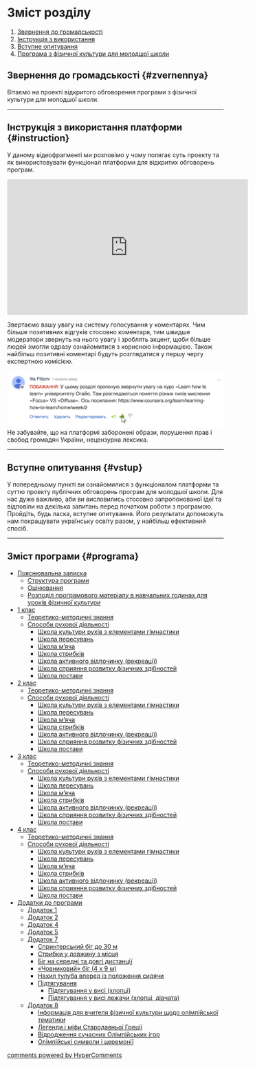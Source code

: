 <div id="hypercomments_widget" class="js-hypercomments-widget invisible"></div>

# Зміст розділу
1. [Звернення до громадськості](#zvernennya)
2. [Інструкція з використання](#instruction)
3. [Вступне опитування](#vstup)
4. [Програма з фізичної культури для молодшої школи](#programa)

Звернення до громадськості {#zvernennya}
--

Вітаємо на проекті відкритого обговорення програми з фізичної культури для молодшої школи.
<hr>

Інструкція з використання платформи {#instruction}
--
У даному відеофрагменті ми розповімо у чому полягає суть проекту та як використовувати функціонал платформи для відкритих обговорень програм.

<div class="fluidMedia">
<iframe align="center" width="560" height="315" src="https://www.youtube.com/embed/V_Cii41-v-w" frameborder="0" allowfullscreen></iframe>
</div>
<div class="space">
</div>

Звертаємо вашу увагу на систему голосування у коментарях. Чим більше позитивних відгуків стосовно коментаря, тим швидше модератори звернуть на нього увагу і зроблять акцент, щоби більше людей змогли одразу ознайомитися з корисною інформацією. Також найбільш позитивні коментарі будуть розглядатися у першу чергу експертною комісією.

![Коментування](1.jpg)
Не забувайте, що на платформі заборонені образи, порушення прав і свобод громадян України, нецензурна лексика.
<hr>

Вступне опитування {#vstup}
--
У попередньому пункті ви ознайомилися з функціоналом платформи та суттю проекту публічних обговорень програм для молодшої школи. Для нас дуже важливо, аби ви висловились стосовно запропонованої ідеї та відповіли на декілька запитань перед початком роботи з програмою. Пройдіть, будь ласка, вступне опитування. Його результати допоможуть нам покращувати українську освіту разом, у найбільш ефективний спосіб. 
<hr>

Зміст програми {#programa}
--
* [Пояснювальна записка](poyasnyuvalna_zapyska.md)
  * [Структура програми](struktura_prohramy.md)
  * [Оцінювання](otsinyuvannya.md)
  * [Розподіл програмового матеріалу в навчальних годинах для уроків фізичної культури](rozpodil_prohramnoho_materialu.md)
* [1 клас](1/1_klas.md)
  * [Теоретико-методичні знання](1/teoretiko_metodychni_znannya.md)
  * [Способи рухової діяльності](1/sposoby_rukhovoi_diyalnosty.md)
    * [Школа культури рухів з елементами гімнастики](1/shkola_kultury_rukhiv_z_elementamy_himnastyky.md)
    * [Школа пересувань](1/shkola_peresuvan.md)
    * [Школа м’яча](1/shkola_myacha.md)
    * [Школа стрибків](1/shkola_strybkyv.md)
    * [Школа активного відпочинку (рекреації)](1/shkola_aktyvnoho_vidpochynku.md)
    * [Школа сприяння розвитку фізичних здібностей](1/shkola_spryiannya_rozvytku_fizychnykh_zdibnostei.md)
    * [Школа постави](1/shkola_postavy.md)
* [2 клас](2/2_klas.md)
  * [Теоретико-методичні знання](2/teoretiko_metodychni_znannya.md)
  * [Способи рухової діяльності](2/sposoby_rukhovoi_diyalnosty.md)
    * [Школа культури рухів з елементами гімнастики](2/shkola_kultury_rukhiv_z_elementamy_himnastyky.md)
    * [Школа пересувань](2/shkola_peresuvan.md)
    * [Школа м’яча](2/shkola_myacha.md)
    * [Школа стрибків](2/shkola_strybkyv.md)
    * [Школа активного відпочинку (рекреації)](2/shkola_aktyvnoho_vidpochynku.md)
    * [Школа сприяння розвитку фізичних здібностей](2/shkola_spryiannya_rozvytku_fizychnykh_zdibnostei.md)
    * [Школа постави](2/shkola_postavy.md)
* [3 клас](3/3_klas.md)
  * [Теоретико-методичні знання](3/teoretiko_metodychni_znannya.md)
  * [Способи рухової діяльності](3/sposoby_rukhovoi_diyalnosty.md)
    * [Школа культури рухів з елементами гімнастики](3/shkola_kultury_rukhiv_z_elementamy_himnastyky.md)
    * [Школа пересувань](3/shkola_peresuvan.md)
    * [Школа м’яча](3/shkola_myacha.md)
    * [Школа стрибків](3/shkola_strybkyv.md)
    * [Школа активного відпочинку (рекреації)](3/shkola_aktyvnoho_vidpochynku.md)
    * [Школа сприяння розвитку фізичних здібностей](3/shkola_spryiannya_rozvytku_fizychnykh_zdibnostei.md)
    * [Школа постави](3/shkola_postavy.md)
* [4 клас](4/4_klas.md)
  * [Теоретико-методичні знання](4/teoretiko_metodychni_znannya.md)
  * [Способи рухової діяльності](4/sposoby_rukhovoi_diyalnosty.md)
    * [Школа культури рухів з елементами гімнастики](4/shkola_kultury_rukhiv_z_elementamy_himnastyky.md)
    * [Школа пересувань](4/shkola_peresuvan.md)
    * [Школа м’яча](4/shkola_myacha.md)
    * [Школа стрибків](4/shkola_strybkyv.md)
    * [Школа активного відпочинку (рекреації)](4/shkola_aktyvnoho_vidpochynku.md)
    * [Школа сприяння розвитку фізичних здібностей](4/shkola_spryiannya_rozvytku_fizychnykh_zdibnostei.md)
    * [Школа постави](4/shkola_postavy.md)
* [Додатки до програми](dodatky/dodatky.md)
  * [Додаток 1](dodatky/dodatok_1.md)
  * [Додаток 2](dodatky/dodatok_2.md)
  * [Додаток 4](dodatky/dodatok_4.md)
  * [Додаток 5](dodatky/dodatok_5.md)
  * [Додаток 7](dodatky/dodatok_7.md)
    * [Спринтерський біг до 30 м](dodatky/sprint.md)
    * [Стрибки у довжину з місця](dodatky/strybok.md)
    * [Біг на середні та довгі дистанції](dodatky/beg.md)
    * [«Човниковий» біг (4 х 9 м)](dodatky/chovnik.md)
    * [Нахил тулуба вперед із положення сидячи](dodatky/nahyl.md)
    * [Підтягування](dodatky/pidt.md)
      * [Підтягування у висі (хлопці)](dodatky/pidt_vys.md)
      * [Підтягування у висі лежачи (хлопці, дівчата)](dodatky/pidt_lej.md)
  * [Додаток 8](dodatky/dodatok_8.md)
    * [Інформація для вчителя фізичної культури щодо олімпійської тематики](dodatky/inform.md)
    * [Легенди і міфи Стародавньої Греції](dodatky/legendy.md)
    * [Відродження сучасних Олімпійських ігор](dodatky/vidr.md)
    * [Олімпійські символи і церемонії](dodatky/olymp.md)

<div class="js-hypercomments-container">
<a href="http://hypercomments.com" class="hc-link" title="comments widget">comments powered by HyperComments</a>
</div>